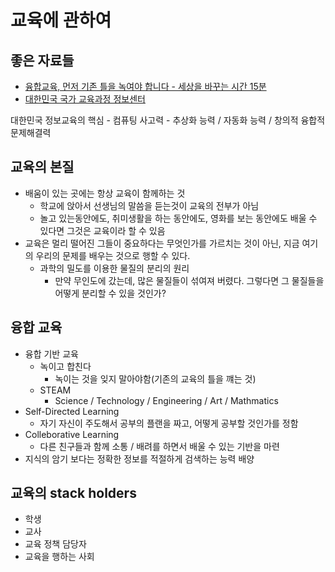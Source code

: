 # 교육에 관하여

## 좋은 자료들

- [융합교육, 먼저 기존 틀을 녹여야 합니다 - 세상을 바꾸는 시간 15분](https://www.youtube.com/watch?v=4LghPMkmA7M)
- [대한민국 국가 교육과정 정보센터](http://ncic.kice.re.kr/mobile.index2.do)

대한민국 정보교육의 핵심 - 컴퓨팅 사고력 - 추상화 능력 / 자동화 능력 / 창의적 융합적 문제해결력

## 교육의 본질

- 배움이 있는 곳에는 항상 교육이 함께하는 것
  - 학교에 앉아서 선생님의 말씀을 듣는것이 교육의 전부가 아님
  - 놀고 있는동안에도, 취미생활을 하는 동안에도, 영화를 보는 동안에도 배울 수 있다면 그것은 교육이라 할 수 있음
- 교육은 멀리 떨어진 그들이 중요하다는 무엇인가를 가르치는 것이 아닌, 지금 여기의 우리의 문제를 배우는 것으로 행할 수 있다.
  - 과학의 밀도를 이용한 물질의 분리의 원리
    - 만약 무인도에 갔는데, 많은 물질들이 섞여져 버렸다. 그렇다면 그 물질들을 어떻게 분리할 수 있을 것인가?

## 융합 교육

- 융합 기반 교육
  - 녹이고 합친다
    - 녹이는 것을 잊지 말아야함(기존의 교육의 틀을 꺠는 것)
  - STEAM
    - Science / Technology / Engineering / Art / Mathmatics
- Self-Directed Learning
  - 자기 자신이 주도해서 공부의 플랜을 짜고, 어떻게 공부할 것인가를 정함
- Colleborative Learning
  - 다른 친구들과 함께 소통 / 배려를 하면서 배울 수 있는 기반을 마련
- 지식의 암기 보다는 정확한 정보를 적절하게 검색하는 능력 배양

## 교육의 stack holders

- 학생
- 교사
- 교육 정책 담당자
- 교육을 행하는 사회
